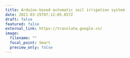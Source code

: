 ```yaml
---
title: Arduino-based automatic soil irrigation system
date: 2021-03-25T07:12:05.657Z
draft: false
featured: false
external_link: https://translate.google.cn/
image:
  filename: ""
  focal_point: Smart
  preview_only: false
---
```

